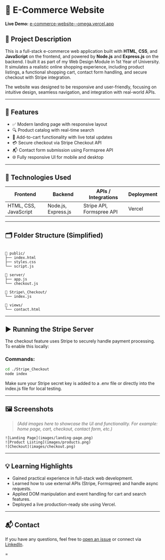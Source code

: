 # 🛒 E-Commerce Website

**Live Demo:** [e-commerce-website--omega.vercel.app](https://e-commerce-website--omega.vercel.app/)

## 📄 Project Description

This is a full-stack e-commerce web application built with **HTML**, **CSS**, and **JavaScript** on the frontend, and powered by **Node.js** and **Express.js** on the backend. I built it as part of my Web Design Module in 1st Year of University. It simulates a realistic online shopping experience, including product listings, a functional shopping cart, contact form handling, and secure checkout with Stripe integration.

The website was designed to be responsive and user-friendly, focusing on intuitive design, seamless navigation, and integration with real-world APIs.

---

## 🎯 Features

- ✅ Modern landing page with responsive layout
- 🔍 Product catalog with real-time search
- 🛒 Add-to-cart functionality with live total updates
- 💳 Secure checkout via Stripe Checkout API
- 📬 Contact form submission using Formspree API
- 🌐 Fully responsive UI for mobile and desktop

---

## 🧰 Technologies Used

| Frontend        | Backend          | APIs / Integrations       | Deployment |
|----------------|------------------|----------------------------|------------|
| HTML, CSS, JavaScript | Node.js, Express.js | Stripe API, Formspree API | Vercel |

---

## 🗂️ Folder Structure (Simplified)

```

📁 public/
├── index.html
├── styles.css
└── script.js

📁 server/
├── app.js
└── checkout.js

📁 Stripe\_Checkout/
└── index.js

📁 views/
└── contact.html

````

---

## ▶️ Running the Stripe Server

The checkout feature uses Stripe to securely handle payment processing. To enable this locally:

### Commands:

```bash
cd ./Stripe_Checkout
node index
````

Make sure your Stripe secret key is added to a .env file or directly into the index.js file for local testing.

---

## 🖼️ Screenshots

> *(Add images here to showcase the UI and functionality. For example: home page, cart, checkout, contact form, etc.)*

```
![Landing Page](images/landing-page.png)
![Product Listing](images/products.png)
![Checkout](images/checkout.png)
```

---

## 💡 Learning Highlights

* Gained practical experience in full-stack web development.
* Learned how to use external APIs (Stripe, Formspree) and handle async requests.
* Applied DOM manipulation and event handling for cart and search features.
* Deployed a live production-ready site using Vercel.

---

## 📬 Contact

If you have any questions, feel free to [open an issue](https://github.com/kenechukz) or connect via [LinkedIn](https://www.linkedin.com/in/kene-declan-chukwu/).

=
